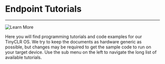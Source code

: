 # Endpoint Tutorials
---
![Learn More](/images/tutorials.png)

Here you will find programming tutorials and code examples for our TinyCLR OS. We try to keep the documents as hardware generic as possible, but changes may be required to get the sample code to run on your target device. Use the sub menu on the left to navigate the long list of available tutorials.



